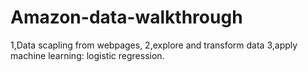 # Amazon-data-walkthrough

1,Data scapling from webpages,
2,explore and transform data
3,apply machine learning: logistic regression.
